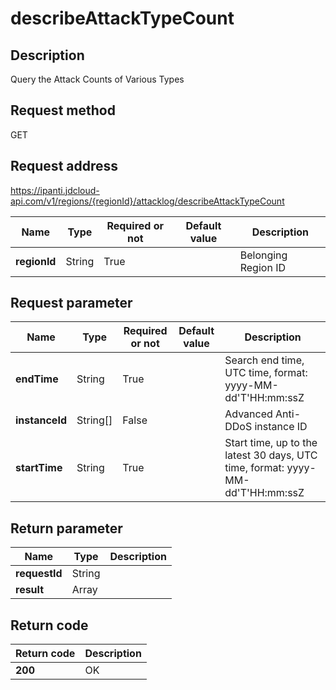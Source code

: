# describeAttackTypeCount


## Description
Query the Attack Counts of Various Types

## Request method
GET

## Request address
https://ipanti.jdcloud-api.com/v1/regions/{regionId}/attacklog/describeAttackTypeCount

|Name|Type|Required or not|Default value|Description|
|---|---|---|---|---|
|**regionId**|String|True||Belonging Region ID|

## Request parameter
|Name|Type|Required or not|Default value|Description|
|---|---|---|---|---|
|**endTime**|String|True||Search end time, UTC time, format: yyyy-MM-dd'T'HH:mm:ssZ|
|**instanceId**|String[]|False||Advanced Anti-DDoS instance ID|
|**startTime**|String|True||Start time, up to the latest 30 days, UTC time, format: yyyy-MM-dd'T'HH:mm:ssZ|


## Return parameter
|Name|Type|Description|
|---|---|---|
|**requestId**|String||
|**result**|Array||



## Return code
|Return code|Description|
|---|---|
|**200**|OK|
